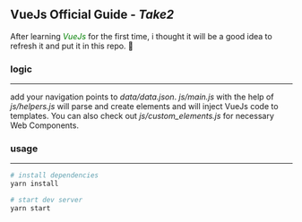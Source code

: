 ## VueJs Official Guide - _Take2_

After learning <em style='color:green'>VueJs</em> for the first time, i thought it will be a good idea to refresh it and put it in this repo. 🤔

### logic
---
add your navigation points to *data/data.json*.
*js/main.js* with the help of *js/helpers.js* will parse and create elements and will inject VueJs code to templates. You can also check out *js/custom_elements.js* for necessary Web Components.

### usage
---

```bash
# install dependencies
yarn install

# start dev server
yarn start
```

